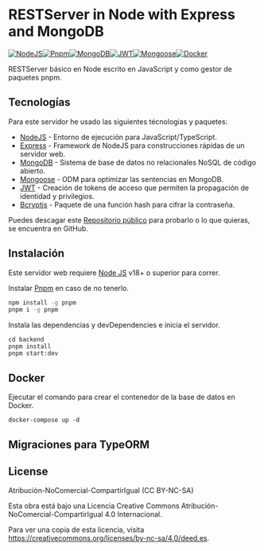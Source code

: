 # RESTServer in Node with Express and MongoDB

[![NodeJS](https://img.icons8.com/?size=64&id=hsPbhkOH4FMe&format=png)](https://nodejs.org/en)[![Pnpm](https://iili.io/HQmenZF.png)](https://pnpm.io/es/)[![MongoDB](https://img.icons8.com/?size=64&id=74402&format=png)](https://www.mongodb.com/es)[![JWT](https://img.icons8.com/?size=64&id=rHpveptSuwDz&format=png)](https://jwt.io/)[![Mongoose](https://img.icons8.com/?size=64&id=gKfcEStXI1Hm&format=png)](https://mongoosejs.com/)[![Docker](https://img.icons8.com/?size=64&id=22813&format=png)](https://www.docker.com/)  [![]()]()

RESTServer básico en Node escrito en JavaScript y como gestor de paquetes pnpm.

## Tecnologías

Para este servidor he usado las siguientes técnologias y paquetes:

- [NodeJS] - Entorno de ejecución para JavaScript/TypeScript.
- [Express] - Framework de NodeJS para construcciones rápidas de un servidor web.
- [MongoDB] - Sistema de base de datos no relacionales NoSQL de código abierto.
- [Mongoose] - ODM para optimizar las sentencias en MongoDB.
- [JWT] - Creación de tokens de acceso que permiten la propagación de identidad y privilegios.
- [Bcryptjs] - Paquete de una función hash para cifrar la contraseña.

Puedes descagar este [Repositorio público][tadhack-backend] para probarlo o lo que quieras, se encuentra en GitHub.

## Instalación

Este servidor web requiere [Node JS](https://nodejs.org/) v18+ o superior para correr.

Instalar [Pnpm](https://pnpm.io/es/) en caso de no tenerlo.

```sh
npm install -g pnpm
pnpm i -g pnpm
```

Instala las dependencias y devDependencies e inicia el servidor.

```
cd backend
pnpm install
pnpm start:dev
```

## Docker

Ejecutar el comando para crear el contenedor de la base de datos en Docker.
```
docker-compose up -d
```

## Migraciones para TypeORM

## License

Atribución-NoComercial-CompartirIgual (CC BY-NC-SA)

Esta obra está bajo una Licencia Creative Commons Atribución-NoComercial-CompartirIgual 4.0 Internacional.

Para ver una copia de esta licencia, visita https://creativecommons.org/licenses/by-nc-sa/4.0/deed.es.



[//]: # (These are reference links used in the body of this note and get stripped out when the markdown processor does its job. There is no need to format nicely because it shouldn't be seen. Thanks SO - http://stackoverflow.com/questions/4823468/store-comments-in-markdown-syntax)

   [tadhack-backend]: <https://github.com/luisrom661/tadhack-backend>
   [git-repo-url]: <https://github.com/luisrom661/tadhack-backend.git>
   [nodejs]: <http://nodejs.org>
   [pnpm]: <https://pnpm.io/es/>
   [express]: <http://expressjs.com>
   [typescript]: <https://www.typescriptlang.org/>
   [mongodb]: <https://www.mongodb.com/es>
   [mongoose]: <https://mongoosejs.com/>
   [jwt]: <https://jwt.io/>
   [bcryptjs]: <https://www.npmjs.com/package/bcryptjs>
   [express-rate-limit]: <https://www.npmjs.com/package/express-rate-limit>